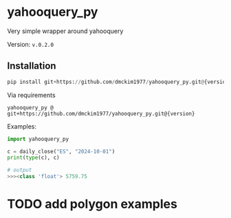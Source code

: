 # yahooquery_py

Very simple wrapper around yahooquery

Version: `v.0.2.0`

## Installation

```python
pip install git+https://github.com/dmckim1977/yahooquery_py.git@{version}
```

Via requirements

```text
yahooquery_py @ git+https://github.com/dmckim1977/yahooquery_py.git@{version}
```

Examples:

```python
import yahooquery_py

c = daily_close("ES", "2024-10-01")
print(type(c), c)

# output
>>><class 'float'> 5759.75
```
# TODO add polygon examples
